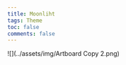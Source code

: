 ```yaml
---
title: Moonliht
tags: Theme
toc: false
comments: false
---
```

![](../assets/img/Artboard Copy 2.png)
